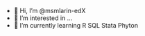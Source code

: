 - 👋 Hi, I’m @msmlarin-edX
- 👀 I’m interested in ...
- 🌱 I’m currently learning R SQL Stata Phyton


<!---
msmlarin-edX/msmlarin-edX is a ✨ special ✨ repository because its `README.md` (this file) appears on your GitHub profile.
You can click the Preview link to take a look at your changes.
--->
